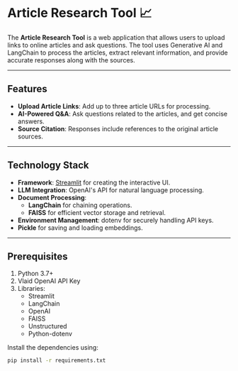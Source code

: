 # Article Research Tool 📈

The **Article Research Tool** is a web application that allows users to upload links to online articles and ask questions. The tool uses Generative AI and LangChain to process the articles, extract relevant information, and provide accurate responses along with the sources.

---

## Features

- **Upload Article Links**: Add up to three article URLs for processing.
- **AI-Powered Q&A**: Ask questions related to the articles, and get concise answers.
- **Source Citation**: Responses include references to the original article sources.

---

## Technology Stack

- **Framework**: [Streamlit](https://streamlit.io/) for creating the interactive UI.
- **LLM Integration**: OpenAI's API for natural language processing.
- **Document Processing**:
  - **LangChain** for chaining operations.
  - **FAISS** for efficient vector storage and retrieval.
- **Environment Management**: dotenv for securely handling API keys.
- **Pickle** for saving and loading embeddings.

---

## Prerequisites

1. Python 3.7+
2. Vlaid OpenAI API Key
3. Libraries:
   - Streamlit
   - LangChain
   - OpenAI
   - FAISS
   - Unstructured
   - Python-dotenv

Install the dependencies using:
```bash
pip install -r requirements.txt
